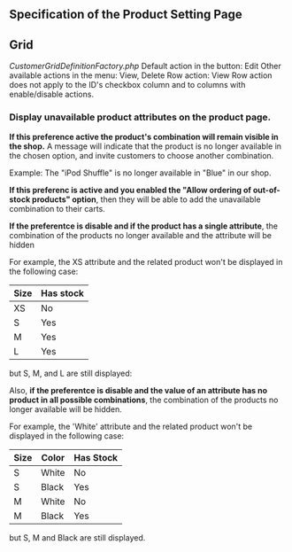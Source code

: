 ## **Specification of the Product Setting Page**

## Grid

_CustomerGridDefinitionFactory.php_ Default action in the button: Edit Other available actions in the menu: View, Delete Row action: View
Row action does not apply to the ID's checkbox column and to columns with enable/disable actions.

### **Display unavailable product attributes on the product page.**

**If this preference active the product's combination will remain visible in the shop.** A message will indicate that the product is no longer available in the chosen option, and invite customers to choose another combination. 

Example: The "iPod Shuffle" is no longer available in "Blue" in our shop. 

**If this preferenc is active and you enabled the "Allow ordering of out-of-stock products" option**, then they will be able to add the unavailable combination to their carts.
 
**If the preferentce is disable and if the product has a single attribute**, the combination of the products no longer available and the attribute will be hidden 
 
For example, the XS attribute and the related product won't be displayed in the following case:

| Size  |  Has stock |
|---|---|
| XS  | No  |
| S  | Yes  |
| M  | Yes  |
| L  | Yes  |

but S, M, and L  are still displayed:
 
Also, **if the preferentce is disable and the value of an attribute has no product in all possible combinations**, the combination of the products no longer available will be hidden.
 
For example, the 'White' attribute and the related product won't be displayed in the following case:

| Size  | Color | Has Stock |
|---|---|---|
| S  | White  | No |
| S | Black | Yes  |
| M | White | No |
| M | Black | Yes |

but S, M and Black are still displayed.



